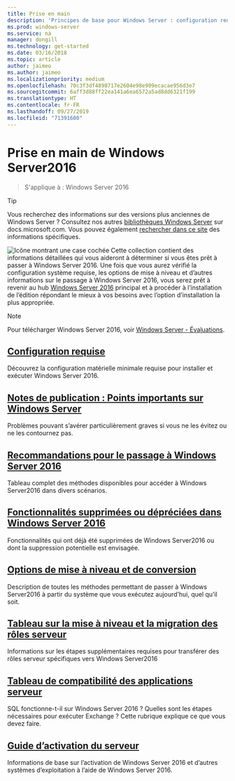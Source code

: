 ```yaml
---
title: Prise en main
description: 'Principes de base pour Windows Server : configuration requise, notes de publication, options de mise à niveau'
ms.prod: windows-server
ms.service: na
manager: dongill
ms.technology: get-started
ms.date: 03/16/2018
ms.topic: article
author: jaimeo
ms.author: jaimeo
ms.localizationpriority: medium
ms.openlocfilehash: 70c3f3df4890717e2604e98e909ecacae956d3e7
ms.sourcegitcommit: 6aff3d88ff22ea141a6ea6572a5ad8dd6321f199
ms.translationtype: HT
ms.contentlocale: fr-FR
ms.lasthandoff: 09/27/2019
ms.locfileid: "71391600"
---
```

# <a name="get-started-with-windows-server-2016"></a>Prise en main de Windows Server2016

>S'applique à : Windows Server 2016

> [!TIP]
> Vous recherchez des informations sur des versions plus anciennes de Windows Server ? Consultez nos autres [bibliothèques Windows Server](/previous-versions/windows/) sur docs.microsoft.com. Vous pouvez également [rechercher dans ce site](https://docs.microsoft.com/search/index?search=Windows+Server&dataSource=previousVersions) des informations spécifiques.

![Icône montrant une case cochée](../media/landing-icons/getstarted.png) Cette collection contient des informations détaillées qui vous aideront à déterminer si vous êtes prêt à passer à Windows Server 2016. Une fois que vous aurez vérifié la configuration système requise, les options de mise à niveau et d’autres informations sur le passage à Windows Server 2016, vous serez prêt à revenir au hub [Windows Server 2016](Windows-Server-2016.md) principal et à procéder à l’installation de l’édition répondant le mieux à vos besoins avec l’option d’installation la plus appropriée. 

> [!Note]
> Pour télécharger Windows Server 2016, voir [Windows Server - Évaluations](https://www.microsoft.com/evalcenter/evaluate-windows-server-2016).


## <a name="system-requirementssystem-requirementsmd"></a>[Configuration requise](system-requirements.md)
Découvrez la configuration matérielle minimale requise pour installer et exécuter Windows Server 2016.

## <a name="release-notes-important-issues-in-windows-serverwindows-server-2016-ga-release-notesmd"></a>[Notes de publication : Points importants sur Windows Server](Windows-Server-2016-GA-Release-Notes.md)
Problèmes pouvant s’avérer particulièrement graves si vous ne les évitez ou ne les contournez pas.

## <a name="recommendations-for-moving-to-windows-server-2016recommendations-moving-to-server2016md"></a>[Recommandations pour le passage à Windows Server 2016](Recommendations-moving-to-Server2016.md)
Tableau complet des méthodes disponibles pour accéder à Windows Server2016 dans divers scénarios.

## <a name="features-removed-or-deprecated-in--windows-server-2016deprecated-featuresmd"></a>[Fonctionnalités supprimées ou dépréciées dans Windows Server 2016](deprecated-features.md)
Fonctionnalités qui ont déjà été supprimées de Windows Server2016 ou dont la suppression potentielle est envisagée.

## <a name="upgrade-and-conversion-optionssupported-upgrade-pathsmd"></a>[Options de mise à niveau et de conversion](Supported-Upgrade-Paths.md)
Description de toutes les méthodes permettant de passer à Windows Server2016 à partir du système que vous exécutez aujourd’hui, quel qu’il soit.

## <a name="server-role-upgrade-and-migration-matrixserver-role-upgradeability-tablemd"></a>[Tableau sur la mise à niveau et la migration des rôles serveur](Server-Role-Upgradeability-Table.md)
Informations sur les étapes supplémentaires requises pour transférer des rôles serveur spécifiques vers Windows Server2016

## <a name="server-application-compatibility-tableserver-application-compatibilitymd"></a>[Tableau de compatibilité des applications serveur](Server-Application-Compatibility.md)
SQL fonctionne-t-il sur Windows Server 2016 ? Quelles sont les étapes nécessaires pour exécuter Exchange ? Cette rubrique explique ce que vous devez faire.

## <a name="server-activation-guideserver-2016-activationmd"></a>[Guide d’activation du serveur](Server-2016-activation.md)
Informations de base sur l’activation de Windows Server 2016 et d’autres systèmes d’exploitation à l’aide de Windows Server 2016.


